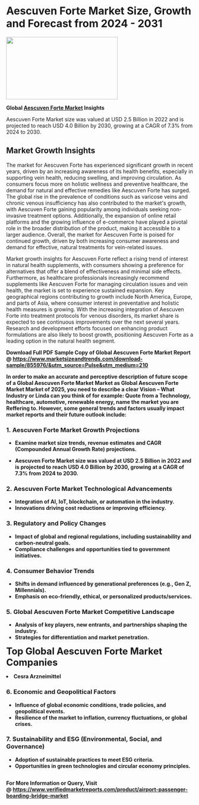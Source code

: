 <H1>Aescuven Forte Market Size, Growth and Forecast from 2024 - 2031</H1><img class="aligncenter size-medium wp-image-584254" src="https://thirdeyenews.in/wp-content/uploads/2024/09/Global-Market-Research-300x168.jpeg" alt="" width="300" height="168" /><p><strong>Global&nbsp;<a href="https://www.marketsizeandtrends.com/download-sample/855976/&amp;utm_source=Pulse&amp;utm_medium=210">Aescuven Forte Market</a> Insights</strong></p><p>Aescuven Forte Market size was valued at USD 2.5 Billion in 2022 and is projected to reach USD 4.0 Billion by 2030, growing at a CAGR of 7.3% from 2024 to 2030.</p><p><h2>Market Growth Insights</h2> <p>The market for Aescuven Forte has experienced significant growth in recent years, driven by an increasing awareness of its health benefits, especially in supporting vein health, reducing swelling, and improving circulation. As consumers focus more on holistic wellness and preventive healthcare, the demand for natural and effective remedies like Aescuven Forte has surged. The global rise in the prevalence of conditions such as varicose veins and chronic venous insufficiency has also contributed to the market's growth, with Aescuven Forte gaining popularity among individuals seeking non-invasive treatment options. Additionally, the expansion of online retail platforms and the growing influence of e-commerce have played a pivotal role in the broader distribution of the product, making it accessible to a larger audience. Overall, the market for Aescuven Forte is poised for continued growth, driven by both increasing consumer awareness and demand for effective, natural treatments for vein-related issues.</p> <p><strong></strong></p> <p>Market growth insights for Aescuven Forte reflect a rising trend of interest in natural health supplements, with consumers showing a preference for alternatives that offer a blend of effectiveness and minimal side effects. Furthermore, as healthcare professionals increasingly recommend supplements like Aescuven Forte for managing circulation issues and vein health, the market is set to experience sustained expansion. Key geographical regions contributing to growth include North America, Europe, and parts of Asia, where consumer interest in preventative and holistic health measures is growing. With the increasing integration of Aescuven Forte into treatment protocols for venous disorders, its market share is expected to see continuous improvements over the next several years. Research and development efforts focused on enhancing product formulations are also likely to boost growth, positioning Aescuven Forte as a leading option in the natural health segment.</p> <p><strong></p><p><span class=""><strong>Download Full PDF Sample Copy of Global Aescuven Forte Market Report</strong> @ <a href="https://www.marketsizeandtrends.com/download-sample/855976/&amp;utm_source=Pulse&amp;utm_medium=210" target="_blank">https://www.marketsizeandtrends.com/download-sample/855976/&amp;utm_source=Pulse&amp;utm_medium=210</a></span></p><p>In order to make an accurate and perceptive description of future scope of a Global&nbsp;Aescuven Forte Market Market as Global&nbsp;Aescuven Forte Market Market of 2025, you need to describe a clear Vision &ndash; What Industry or Linda can you think of for example: Quote from a Technology, healthcare, automotive, renewable energy, name the market you are Reffering to. However, some general trends and factors usually impact market reports and their future outlook include:</p><h3>1.&nbsp;<strong>Aescuven Forte Market Growth Projections</strong></h3><ul><li>Examine market size trends, revenue estimates and CAGR (Compounded Annual Growth Rate) projections.</li><li><p>Aescuven Forte Market size was valued at USD 2.5 Billion in 2022 and is projected to reach USD 4.0 Billion by 2030, growing at a CAGR of 7.3% from 2024 to 2030.</p></li></ul><h3>2.&nbsp;<strong>Aescuven Forte Market Technological Advancements</strong></h3><ul><li>Integration of AI, IoT, blockchain, or automation in the industry.</li><li>Innovations driving cost reductions or improving efficiency.</li></ul><h3>3.&nbsp;<strong>Regulatory and Policy Changes</strong></h3><ul><li>Impact of global and regional regulations, including sustainability and carbon-neutral goals.</li><li>Compliance challenges and opportunities tied to government initiatives.</li></ul><h3>4.&nbsp;<strong>Consumer Behavior Trends</strong></h3><ul><li>Shifts in demand influenced by generational preferences (e.g., Gen Z, Millennials).</li><li>Emphasis on eco-friendly, ethical, or personalized products/services.</li></ul><h3>5.&nbsp;<strong>Global Aescuven Forte Market Competitive Landscape</strong></h3><ul><li>Analysis of key players, new entrants, and partnerships shaping the industry.</li><li>Strategies for differentiation and market penetration.</li></ul><p data-pm-slice="1 1 []"><span style="color: inherit; font-family: inherit; font-size: 25px;">Top Global Aescuven Forte Market Companies</span></p><div class="" data-test-id=""><p><li>Cesra Arzneimittel</li></p></div><h3>6.&nbsp;<strong>Economic and Geopolitical Factors</strong></h3><ul><li>Influence of global economic conditions, trade policies, and geopolitical events.</li><li>Resilience of the market to inflation, currency fluctuations, or global crises.</li></ul><h3>7.&nbsp;<strong>Sustainability and ESG (Environmental, Social, and Governance)</strong></h3><ul><li>Adoption of sustainable practices to meet ESG criteria.</li><li>Opportunities in green technologies and circular economy principles.</li></ul><h2><strong style="font-size: 14px;">For More Information or Query, Visit @&nbsp;</strong><a style="background-color: #ffffff; font-size: 14px;" href="https://www.marketsizeandtrends.com/report/aescuven-forte-market/" target="_blank">https://www.verifiedmarketreports.com/product/airport-passenger-boarding-bridge-market</a></h2>

